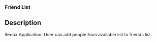 ### Friend List
## Description
Redux Application. User can add people from available list to friends list.
